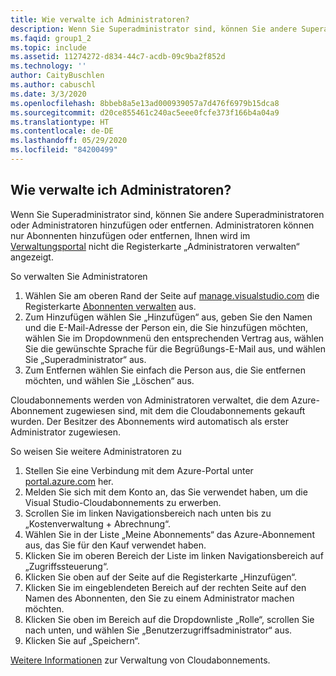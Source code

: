```yaml
---
title: Wie verwalte ich Administratoren?
description: Wenn Sie Superadministrator sind, können Sie andere Superadministratoren oder Administratoren hinzufügen oder entfernen. Administratoren können nur Abonnenten hinzufügen oder entfernen...
ms.faqid: group1_2
ms.topic: include
ms.assetid: 11274272-d834-44c7-acdb-09c9ba2f852d
ms.technology: ''
author: CaityBuschlen
ms.author: cabuschl
ms.date: 3/3/2020
ms.openlocfilehash: 8bbeb8a5e13ad000939057a7d476f6979b15dca8
ms.sourcegitcommit: d20ce855461c240ac5eee0fcfe373f166b4a04a9
ms.translationtype: HT
ms.contentlocale: de-DE
ms.lasthandoff: 05/29/2020
ms.locfileid: "84200499"
---
```

## <a name="how-do-i-manage-administrators"></a>Wie verwalte ich Administratoren?

Wenn Sie Superadministrator sind, können Sie andere Superadministratoren oder Administratoren hinzufügen oder entfernen. Administratoren können nur Abonnenten hinzufügen oder entfernen, Ihnen wird im [Verwaltungsportal](https://manage.visualstudio.com) nicht die Registerkarte „Administratoren verwalten“ angezeigt.

So verwalten Sie Administratoren

1. Wählen Sie am oberen Rand der Seite auf [manage.visualstudio.com](https://manage.visualstudio.com) die Registerkarte [Abonnenten verwalten](https://manage.visualstudio.com/administrators) aus.
2. Zum Hinzufügen wählen Sie „Hinzufügen“ aus, geben Sie den Namen und die E-Mail-Adresse der Person ein, die Sie hinzufügen möchten, wählen Sie im Dropdownmenü den entsprechenden Vertrag aus, wählen Sie die gewünschte Sprache für die Begrüßungs-E-Mail aus, und wählen Sie „Superadministrator“ aus.
3. Zum Entfernen wählen Sie einfach die Person aus, die Sie entfernen möchten, und wählen Sie „Löschen“ aus.

Cloudabonnements werden von Administratoren verwaltet, die dem Azure-Abonnement zugewiesen sind, mit dem die Cloudabonnements gekauft wurden. Der Besitzer des Abonnements wird automatisch als erster Administrator zugewiesen.

So weisen Sie weitere Administratoren zu

1. Stellen Sie eine Verbindung mit dem Azure-Portal unter [portal.azure.com](https://portal.azure.com) her.
2. Melden Sie sich mit dem Konto an, das Sie verwendet haben, um die Visual Studio-Cloudabonnements zu erwerben.
3. Scrollen Sie im linken Navigationsbereich nach unten bis zu „Kostenverwaltung + Abrechnung“.
4. Wählen Sie in der Liste „Meine Abonnements“ das Azure-Abonnement aus, das Sie für den Kauf verwendet haben.
5. Klicken Sie im oberen Bereich der Liste im linken Navigationsbereich auf „Zugriffssteuerung“.
6. Klicken Sie oben auf der Seite auf die Registerkarte „Hinzufügen“.
7. Klicken Sie im eingeblendeten Bereich auf der rechten Seite auf den Namen des Abonnenten, den Sie zu einem Administrator machen möchten.
8. Klicken Sie oben im Bereich auf die Dropdownliste „Rolle“, scrollen Sie nach unten, und wählen Sie „Benutzerzugriffsadministrator“ aus.
9. Klicken Sie auf „Speichern“.

[Weitere Informationen](https://docs.microsoft.com/visualstudio/subscriptions/cloud-admin) zur Verwaltung von Cloudabonnements.
